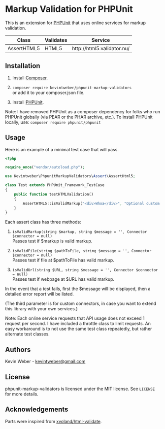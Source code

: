 # Markup Validation for PHPUnit

This is an extension for [PHPUnit][phpunit] that uses online services for markup validation.

<table>
<thead>
<tr><th>Class</th><th>Validates</th><th>Service</th></tr>
</thead>
<tbody>
<tr><td>AssertHTML5</td><td>HTML5</td><td>http://html5.validator.nu/</td></tr>
</tbody>
</table>

## Installation

1) Install [Composer][composer].

2) `composer require kevintweber/phpunit-markup-validators`<br />or add it to your composer.json file.

3) Install [PHPUnit][phpunit].

Note: I have removed PHPUnit as a composer dependency for folks who run PHPUnit globally (via PEAR or the PHAR archive, etc.).  To install PHPUnit locally, use: `composer require phpunit/phpunit`

## Usage

Here is an example of a minimal test case that will pass.

```php
<?php

require_once("vendor/autoload.php");

use Kevintweber\PhpunitMarkupValidators\Assert\AssertHtml5;

class Test extends PHPUnit_Framework_TestCase
{
    public function testHTMLValidation()
    {
        AssertHTML5::isValidMarkup("<div>Whoa</div>", "Optional custom message.");
    }
}
```

Each assert class has three methods:

1) `isValidMarkup(string $markup, string $message = '', Connector $connector = null)`<br />Passes test if $markup is valid markup.

2) `isValidFile(string $pathToFile, string $message = '', Connector $connector = null)`<br />Passes test if file at $pathToFile has valid markup.

3) `isValidUrl(string $URL, string $message = '', Connector $connector = null)`<br />Passes test if webpage at $URL has valid markup.

In the event that a test fails, first the $message will be displayed, then a detailed error report will be listed.

(The third parameter is for custom connectors, in case you want to extend this library with your own services.)

Note: Each online service requests that API usage does not exceed 1 request per second.  I have included a throttle class to limit requests.  An easy workaround is to not use the same test class repeatedly, but rather alternate test classes.

## Authors
Kevin Weber - kevintweber@gmail.com

## License
phpunit-markup-validators is licensed under the MIT license.  See `LICENSE` for more details.

## Acknowledgements
Parts were inspired from [xvoland/html-validate].

[composer]: http://getcomposer.org/
[phpunit]: https://github.com/sebastianbergmann/phpunit
[validator.nu]: http://validator.nu
[validator.nu/presets]: http://about.validator.nu/#presets
[validator.nu/tos]: http://about.validator.nu/#tos
[xvoland/html-validate]: https://github.com/xvoland/html-validate
